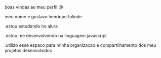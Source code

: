 boas vindas ao meu perfil 😘


meu nome e gustavo henrique folinde

.estou estudando no alura

.estou me desenvolvendo na linguagem javascript

.utilizo esse espaco para minha organizacao e compartilhamento dos meu projetos desenvolvidos
